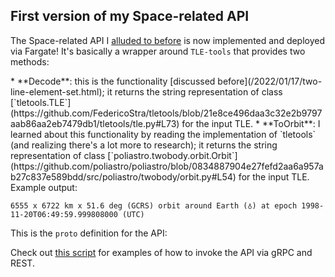 ## First version of my Space-related API

The Space-related API I [alluded to before](/2022/01/17/two-line-element-set.html#api)
is now implemented and deployed via Fargate! It's basically a wrapper around
`TLE-tools` that provides two methods:

<a id="api" />
*   **Decode**: this is the functionality [discussed before](/2022/01/17/two-line-element-set.html);
it returns the string representation of class [`tletools.TLE`](https://github.com/FedericoStra/tletools/blob/21e8ce496daa3c32e2b9797aab86aa2eb7479db1/tletools/tle.py#L73)
for the input TLE.

<a id="to-orbit" />
*   **ToOrbit**: I learned about this functionality by reading the implementation
of `tletools` (and realizing there's a lot more to research); it returns the string representation of class
[`poliastro.twobody.orbit.Orbit`](https://github.com/poliastro/poliastro/blob/0834887904e27fefd2aa6a957ab27c837e589bdd/src/poliastro/twobody/orbit.py#L54)
for the input TLE. Example output:

```
6555 x 6722 km x 51.6 deg (GCRS) orbit around Earth (♁) at epoch 1998-11-20T06:49:59.999808000 (UTC)
```

This is the `proto` definition for the API:

<script src="https://emgithub.com/embed.js?target=https%3A%2F%2Fgithub.com%2Fthiagorobert%2Fspace-api%2Fblob%2Fmain%2Fproto%2Funary.proto&style=github&showLineNumbers=on"></script>

Check out [this script](https://github.com/thiagorobert/space-api/blob/main/scripts/sanity.sh)
for examples of how to invoke the API via gRPC and REST.
